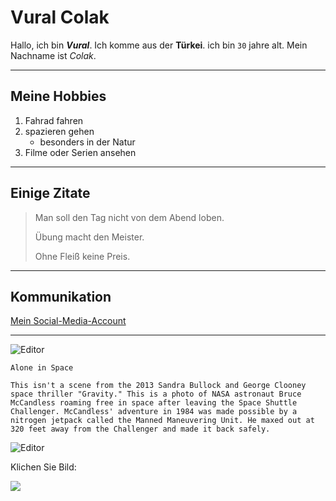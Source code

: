 # Vural Colak

Hallo, ich bin **_Vural_**. Ich komme aus der **Türkei**. ich bin `30` jahre alt. Mein Nachname ist _Colak_.

---

## Meine Hobbies

1. Fahrad fahren
2. spazieren gehen
   - besonders in der Natur
3. Filme oder Serien ansehen

---

## Einige Zitate

> Man soll den Tag nicht von dem Abend loben.
>
> Übung macht den Meister.
>
> Ohne Fleiß keine Preis.

---

## Kommunikation

[Mein Social-Media-Account](https://www.instagram.com/uzaybilim/ "Dieser Link öffnet in meinem Instagram-Account")

---

![Editor](https://www.cnet.com/a/img/resize/7aab63f81b995688a8d2c72ce874089ebc250c07/hub/2016/02/01/d155c673-9cbd-49eb-9814-16710fe0e056/unjetpack.jpg?auto=webp&width=768 "Alone in Space")

```
Alone in Space

This isn't a scene from the 2013 Sandra Bullock and George Clooney space thriller "Gravity." This is a photo of NASA astronaut Bruce McCandless roaming free in space after leaving the Space Shuttle Challenger. McCandless' adventure in 1984 was made possible by a nitrogen jetpack called the Manned Maneuvering Unit. He maxed out at 320 feet away from the Challenger and made it back safely.
```

![Editor](https://wallpaperaccess.com/full/471795.jpg "Sonnenfinsternis")

Klichen Sie Bild:

[![](https://cdn.wccftech.com/wp-content/uploads/2022/04/Twitter-1030x539.jpg)](https://twitter.com/uzayvebilimtr)
